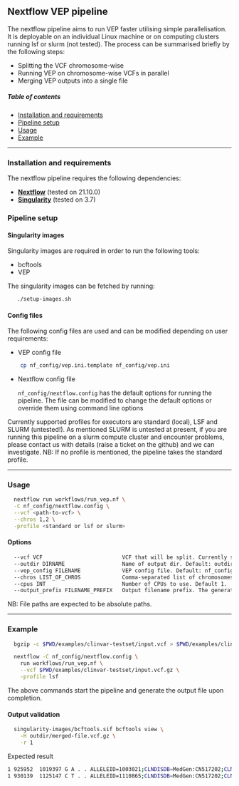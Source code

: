 ## Nextflow VEP pipeline

The nextflow pipeline aims to run VEP faster utilising simple parallelisation. It is deployable on an individual Linux machine or on computing clusters running lsf or slurm (not tested). The process can be summarised briefly by the following steps:

 * Splitting the VCF chromosome-wise
 * Running VEP on chromosome-wise VCFs in parallel
 * Merging VEP outputs into a single file

##### Table of contents

* [Installation and requirements](#install)
* [Pipeline setup](#setup)
* [Usage](#usage)
* [Example](#example)

---
<a id="install"></a>
### Installation and requirements

The nextflow pipeline requires the following dependencies:

  * **[Nextflow](https://www.nextflow.io)** (tested on 21.10.0)
  * **[Singularity](https://sylabs.io/guides/3.7/admin-guide/installation.html)** (tested on 3.7)

<a id="setup"></a>
### Pipeline setup

#### Singularity images
Singularity images are required in order to run the following tools:

  * bcftools
  * VEP

The singularity images can be fetched by running:
```bash
   ./setup-images.sh
```

#### Config files

The following config files are used and can be modified depending on user requirements:

  * VEP config file
  ``` bash
      cp nf_config/vep.ini.template nf_config/vep.ini
  ```


  * Nextflow config file

    `nf_config/nextflow.config` has the default options for running the pipeline. The file can be modified to change the default options or override them using command line options

 Currently supported profiles for executors are standard (local), LSF and SLURM (untested!). As mentioned SLURM is untested at present, if you are running this pipeline on a slurm compute cluster and encounter problems, please contact us with details (raise a ticket on the github) and we can investigate.
 NB: If no profile is mentioned, the pipeline takes the standard profile.

---
<a id="usage"></a>
### Usage

```bash
  nextflow run workflows/run_vep.nf \
  -C nf_config/nextflow.config \
  --vcf <path-to-vcf> \
  --chros 1,2 \
  -profile <standard or lsf or slurm>
```

#### Options

```bash
  --vcf VCF                         VCF that will be split. Currently supports sorted and bgzipped file
  --outdir DIRNAME                  Name of output dir. Default: outdir
  --vep_config FILENAME             VEP config file. Default: nf_config/vep.ini
  --chros LIST_OF_CHROS             Comma-separated list of chromosomes to generate. i.e. 1,2,..., Default: 1,2,...X,Y,MT
  --cpus INT                        Number of CPUs to use. Default 1.
  --output_prefix FILENAME_PREFIX   Output filename prefix. The generated output file will have name <output_prefix>.vcf.gz
```
NB: File paths are expected to be absolute paths.

---
<a id="example"></a>
### Example

```bash
  bgzip -c $PWD/examples/clinvar-testset/input.vcf > $PWD/examples/clinvar-testset/input.vcf.gz

  nextflow -C nf_config/nextflow.config \
    run workflows/run_vep.nf \
    --vcf $PWD/examples/clinvar-testset/input.vcf.gz \
    -profile lsf
 ```
The above commands start the pipeline and generate the output file upon completion.

#### Output validation

```bash
  singularity-images/bcftools.sif bcftools view \
    -H outdir/merged-file.vcf.gz \
    -r 1
```
Expected result

```bash
1 925952  1019397 G A . . ALLELEID=1003021;CLNDISDB=MedGen:CN517202;CLNDN=not_provided;CLNHGVS=NC_000001.11:g.925952G>A;CLNREVSTAT=criteria_provided,_single_submitter;CLNSIG=Uncertain_significance;CLNVC=single_nucleotide_variant;CLNVCSO=SO:0001483;GENEINFO=SAMD11:148398;MC=SO:0001583|missense_variant;ORIGIN=1;CSQ=A|upstream_gene_variant|MODIFIER|SAMD11|ENSG00000187634|Transcript|ENST00000341065|protein_coding|||||||||||4360|1|cds_start_NF|HGNC|HGNC:28706,A|missense_variant|MODERATE|SAMD11|ENSG00000187634|Transcript|ENST00000342066|protein_coding|2/14||||101|11|4|G/E|gGg/gAg|||1||HGNC|HGNC:28706,A|missense_variant|MODERATE|SAMD11|ENSG00000187634|Transcript|ENST00000437963|protein_coding|2/5||||71|11|4|G/E|gGg/gAg|||1|cds_end_NF|HGNC|HGNC:28706,A|upstream_gene_variant|MODIFIER|LINC02593|ENSG00000223764|Transcript|ENST00000609207|retained_intron|||||||||||4936|-1||HGNC|HGNC:53933,A|missense_variant|MODERATE|SAMD11|ENSG00000187634|Transcript|ENST00000616016|protein_coding|2/14||||1057|548|183|G/E|gGg/gAg|||1||HGNC|HGNC:28706,A|missense_variant|MODERATE|SAMD11|ENSG00000187634|Transcript|ENST00000616125|protein_coding|1/11||||11|11|4|G/E|gGg/gAg|||1|cds_start_NF|HGNC|HGNC:28706,A|missense_variant|MODERATE|SAMD11|ENSG00000187634|Transcript|ENST00000617307|protein_coding|1/13||||11|11|4|G/E|gGg/gAg|||1|cds_start_NF|HGNC|HGNC:28706,A|missense_variant|MODERATE|SAMD11|ENSG00000187634|Transcript|ENST00000618181|protein_coding|1/10||||11|11|4|G/E|gGg/gAg|||1|cds_start_NF|HGNC|HGNC:28706,A|missense_variant|MODERATE|SAMD11|ENSG00000187634|Transcript|ENST00000618323|protein_coding|2/14||||1057|548|183|G/E|gGg/gAg|||1||HGNC|HGNC:28706,A|missense_variant|MODERATE|SAMD11|ENSG00000187634|Transcript|ENST00000618779|protein_coding|1/12||||11|11|4|G/E|gGg/gAg|||1|cds_start_NF|HGNC|HGNC:28706,A|missense_variant|MODERATE|SAMD11|ENSG00000187634|Transcript|ENST00000622503|protein_coding|1/13||||11|11|4|G/E|gGg/gAg|||1|cds_start_NF|HGNC|HGNC:28706
1 930139  1125147 C T . . ALLELEID=1110865;CLNDISDB=MedGen:CN517202;CLNDN=not_provided;CLNHGVS=NC_000001.11:g.930139C>T;CLNREVSTAT=criteria_provided,_single_submitter;CLNSIG=Likely_benign;CLNVC=single_nucleotide_variant;CLNVCSO=SO:0001483;GENEINFO=SAMD11:148398;MC=SO:0001627|intron_variant;ORIGIN=1;CSQ=T|upstream_gene_variant|MODIFIER|SAMD11|ENSG00000187634|Transcript|ENST00000341065|protein_coding|||||||||||173|1|cds_start_NF|HGNC|HGNC:28706,T|intron_variant|MODIFIER|SAMD11|ENSG00000187634|Transcript|ENST00000342066|protein_coding||2/13||||||||||1||HGNC|HGNC:28706,T|intron_variant|MODIFIER|SAMD11|ENSG00000187634|Transcript|ENST00000437963|protein_coding||2/4||||||||||1|cds_end_NF|HGNC|HGNC:28706,T|intron_variant|MODIFIER|SAMD11|ENSG00000187634|Transcript|ENST00000616016|protein_coding||2/13||||||||||1||HGNC|HGNC:28706,T|intron_variant|MODIFIER|SAMD11|ENSG00000187634|Transcript|ENST00000616125|protein_coding||1/10||||||||||1|cds_start_NF|HGNC|HGNC:28706,T|intron_variant|MODIFIER|SAMD11|ENSG00000187634|Transcript|ENST00000617307|protein_coding||1/12||||||||||1|cds_start_NF|HGNC|HGNC:28706,T|intron_variant|MODIFIER|SAMD11|ENSG00000187634|Transcript|ENST00000618181|protein_coding||1/9||||||||||1|cds_start_NF|HGNC|HGNC:28706,T|intron_variant|MODIFIER|SAMD11|ENSG00000187634|Transcript|ENST00000618323|protein_coding||2/13||||||||||1||HGNC|HGNC:28706,T|intron_variant|MODIFIER|SAMD11|ENSG00000187634|Transcript|ENST00000618779|protein_coding||1/11||||||||||1|cds_start_NF|HGNC|HGNC:28706,T|intron_variant|MODIFIER|SAMD11|ENSG00000187634|Transcript|ENST00000622503|protein_coding||1/12||||||||||1|cds_start_NF|HGNC|HGNC:28706
```
